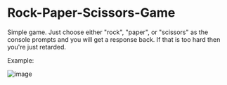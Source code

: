 # Rock-Paper-Scissors-Game
Simple game. Just choose either "rock", "paper", or "scissors" as the console prompts and you will get a response back.
If that is too hard then you're just retarded.

Example:

![image](https://user-images.githubusercontent.com/85866723/121858925-f8c3fd80-ccab-11eb-9c6a-0fc9d5a5d5ff.png)
